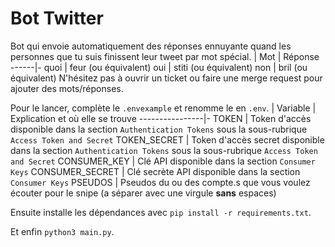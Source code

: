 # Bot Twitter

Bot qui envoie automatiquement des réponses ennuyante quand les personnes que tu suis finissent leur tweet par mot spécial.
| Mot | Réponse
------|-
quoi  | feur (ou équivalent)
oui   | stiti (ou équivalent)
non   | bril (ou équivalent)
N'hésitez pas à ouvrir un ticket ou faire une merge request pour ajouter des mots/réponses.

Pour le lancer, complète le `.envexample` et renomme le en `.env`.
| Variable      | Explication et où elle se trouve
----------------|-
TOKEN           | Token d'accès disponible dans la section `Authentication Tokens` sous la sous-rubrique `Access Token and Secret`
TOKEN_SECRET    | Token d'accès secret disponible dans la section `Authentication Tokens` sous la sous-rubrique `Access Token and Secret`
CONSUMER_KEY    | Clé API disponible dans la section `Consumer Keys`
CONSUMER_SECRET | Clé secrète API disponible dans la section `Consumer Keys`
PSEUDOS         | Pseudos du ou des compte.s que vous voulez écouter pour le snipe (a séparer avec une virgule **sans** espaces)

Ensuite installe les dépendances avec `pip install -r requirements.txt`.

Et enfin  `python3 main.py`.
